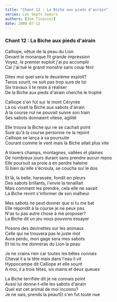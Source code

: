 ```yaml
---
title: "Chant 12 : La Biche aux pieds d'airain"
series: Les Septs Soeurs
authors: [Zoe Tinùviel]
date: 2000-07-12
---
```


### Chant 12 : La Biche aux pieds d'airain

Calliope, vêtue de la peau du Lion  
Devant le monarque fit grande impression  
Voyez, le premier exploit j'ai pu accomplir  
Car j'ai tué le grand monstre sans coup férir  

Dites moi quel sera le deuxième exploit?  
Tanos sourit, ne soit pas trop sure de toi  
Six travaux il te reste à réaliser  
De la Biche aux pieds d'airain cherche le trophé  

Calliope s'en fut sur le mont Cérynée  
Là où vivait la Biche aux sabots d'airain  
A la course nul ne pouvait suivre son train  
Ses sabots donnaient vitese, agilité  

Elle trouva la Biche qui ne se cachait point  
Sure qu'à la course personne ne la rejoint  
Calliope se lança à sa poursuite  
Courant comme le vent mais la Biche allait plus vite  

A travers champs, montagnes, vallées et plaines  
De nombreux jours durant sans prendre aucun repos  
Elle poursuit sa proie à en perdre haleine  
Si bien qu'elle s'écroula, se coucha sur le dos  

Et là, la belle, harassée, fondit en pleurs  
Des sabots brillants, l'envie la tenaillait  
Mais comment les prendre, cela elle ne savait  
La Biche revint s'informer de son malheur  

Mes sabots ne peut donner que si tu me bat  
Elle répondit à la course je ne peux pas  
N'as tu pas autre chose à me proposer?  
La Biche dit un jeu nous pouvons essayer  

Posons des devinettes sur les animaux  
Celle qui ne trouvera pas le juste mot  
Aura perdu, mon gage sera mes sabots  
Et toi tu me donneras du Lion la peau  

Je ne crains rien car toutes les bêtes connais  
Cheval il a la tête mais dans l'eau il vit  
Hyppocampe dit Calliope et elle sourit  
A moi, il a trois têtes, six mains et deux queues  

La Biche terrifiée dit je ne connais point  
Aussi lui donna-t-elle les sabots d'airain  
Quel est cet animal de moi inconnu?  
Je ne sais, prends la peau!Et s'en fut toute nue  